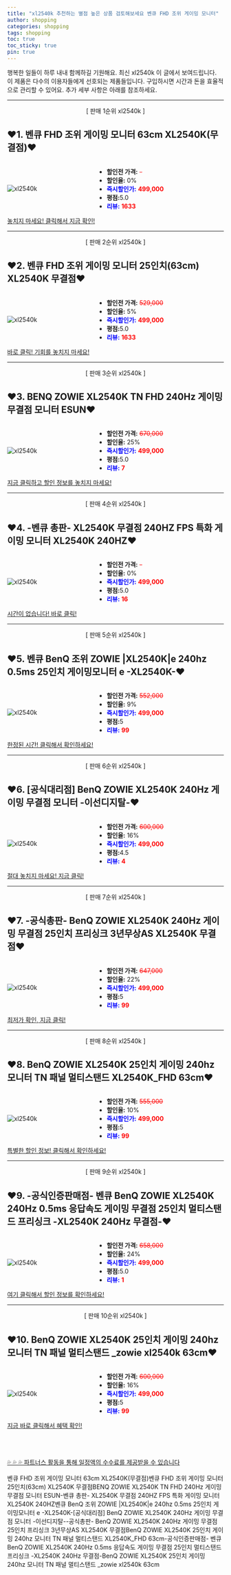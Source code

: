 ```yaml
---
title: "xl2540k 추천하는 별점 높은 상품 검토해보세요 벤큐 FHD 조위 게이밍 모니터"
author: shopping
categories: shopping
tags: shopping
toc: true
toc_sticky: true
pin: true
---
```

행복한 일들이 하루 내내 함께하길 기원해요. 최신 xl2540k 이 글에서 보여드립니다. 이 제품은 다수의 이용자들에게 선호되는 제품들입니다. 구입하시면 시간과 돈을 효율적으로 관리할 수 있어요. 추가 세부 사항은 아래를 참조하세요.

---
<p class="toplist" style="margin: 0 auto; display: block; width: fit-content;">[ 판매 1순위 xl2540k ]</p>

<h2><strong>❤️1. 벤큐 FHD 조위 게이밍 모니터 63cm XL2540K(무결점)❤️</strong></h2>

<div style="display: flex; align-items: center;">
    <div style="flex: 0.4;">
        <img src="https://thumbnail8.coupangcdn.com/thumbnails/remote/230x230ex/image/retail/images/1705492606496371-7715d791-8083-4005-9112-37d7600bbc4a.jpg" alt="xl2540k" style="max-width: 100%;">
    </div>
    <div style="flex: 0.6; margin-left: 10px;">
        <ul>
            <li><strong>할인전 가격:</strong> <del style="color: red;">-</del></li>
            <li><strong>할인율:</strong> 0%</li>
            <li><span style='color:blue'><strong>즉시할인가:</strong></span> <span style='color:red'><strong>499,000</strong></span></li>
            <li><strong>평점:</strong>5.0</li>
            <li><span style='color:blue'><strong>리뷰:</strong></span> <span style='color:red'><strong>1633</strong></span></li>
        </ul>
    </div>
</div>
<div class="center">
    <a href="https://William4Davisa.github.io?lptag=AF9450613&subid=githubio&pageKey=5033899308&traceid=V0-153&itemId=13212603936&vendorItemId=80471023128" class="myButton">
        놓치지 마세요! 클릭해서 지금 확인!
    </a>
</div>


---
<p class="toplist" style="margin: 0 auto; display: block; width: fit-content;">[ 판매 2순위 xl2540k ]</p>

<h2><strong>❤️2. 벤큐 FHD 조위 게이밍 모니터 25인치(63cm) XL2540K 무결점❤️</strong></h2>

<div style="display: flex; align-items: center;">
    <div style="flex: 0.4;">
        <img src="https://thumbnail9.coupangcdn.com/thumbnails/remote/230x230ex/image/vendor_inventory/42ba/07cb28d5130bb6eedc6b13bd46589c9653cce35ab22c5c8a5dc1263f0ad3.jpg" alt="xl2540k" style="max-width: 100%;">
    </div>
    <div style="flex: 0.6; margin-left: 10px;">
        <ul>
            <li><strong>할인전 가격:</strong> <del style="color: red;">529,000</del></li>
            <li><strong>할인율:</strong> 5%</li>
            <li><span style='color:blue'><strong>즉시할인가:</strong></span> <span style='color:red'><strong>499,000</strong></span></li>
            <li><strong>평점:</strong>5.0</li>
            <li><span style='color:blue'><strong>리뷰:</strong></span> <span style='color:red'><strong>1633</strong></span></li>
        </ul>
    </div>
</div>
<div class="center">
    <a href="https://William4Davisa.github.io?lptag=AF9450613&subid=githubio&pageKey=5033899308&traceid=V0-153&itemId=23595053918&vendorItemId=90620915106" class="myButton">
        바로 클릭! 기회를 놓치지 마세요!
    </a>
</div>


---
<p class="toplist" style="margin: 0 auto; display: block; width: fit-content;">[ 판매 3순위 xl2540k ]</p>

<h2><strong>❤️3. BENQ ZOWIE XL2540K TN FHD 240Hz 게이밍 무결점 모니터 ESUN❤️</strong></h2>

<div style="display: flex; align-items: center;">
    <div style="flex: 0.4;">
        <img src="https://thumbnail7.coupangcdn.com/thumbnails/remote/230x230ex/image/vendor_inventory/17d5/cdc1f556c249d9eabe2945d9871e954a6e5a6a6318ff40d8888e27519771.jpg" alt="xl2540k" style="max-width: 100%;">
    </div>
    <div style="flex: 0.6; margin-left: 10px;">
        <ul>
            <li><strong>할인전 가격:</strong> <del style="color: red;">670,000</del></li>
            <li><strong>할인율:</strong> 25%</li>
            <li><span style='color:blue'><strong>즉시할인가:</strong></span> <span style='color:red'><strong>499,000</strong></span></li>
            <li><strong>평점:</strong>5.0</li>
            <li><span style='color:blue'><strong>리뷰:</strong></span> <span style='color:red'><strong>7</strong></span></li>
        </ul>
    </div>
</div>
<div class="center">
    <a href="https://William4Davisa.github.io?lptag=AF9450613&subid=githubio&pageKey=7672084436&traceid=V0-153&itemId=20469253882&vendorItemId=78406062999" class="myButton">
        지금 클릭하고 할인 정보를 놓치지 마세요!
    </a>
</div>


---
<p class="toplist" style="margin: 0 auto; display: block; width: fit-content;">[ 판매 4순위 xl2540k ]</p>

<h2><strong>❤️4. -벤큐 총판- XL2540K 무결점 240HZ FPS 특화 게이밍 모니터 XL2540K 240HZ❤️</strong></h2>

<div style="display: flex; align-items: center;">
    <div style="flex: 0.4;">
        <img src="https://thumbnail10.coupangcdn.com/thumbnails/remote/230x230ex/image/vendor_inventory/02d6/7ade15bf4b3cd6289033acdb2d21e1fd6de504ed331a3b93ff8f008e76ea.jpg" alt="xl2540k" style="max-width: 100%;">
    </div>
    <div style="flex: 0.6; margin-left: 10px;">
        <ul>
            <li><strong>할인전 가격:</strong> <del style="color: red;">-</del></li>
            <li><strong>할인율:</strong> 0%</li>
            <li><span style='color:blue'><strong>즉시할인가:</strong></span> <span style='color:red'><strong>499,000</strong></span></li>
            <li><strong>평점:</strong>5.0</li>
            <li><span style='color:blue'><strong>리뷰:</strong></span> <span style='color:red'><strong>16</strong></span></li>
        </ul>
    </div>
</div>
<div class="center">
    <a href="https://William4Davisa.github.io?lptag=AF9450613&subid=githubio&pageKey=7675140283&traceid=V0-153&itemId=20485250949&vendorItemId=78399807520" class="myButton">
        시간이 없습니다! 바로 클릭!
    </a>
</div>


---
<p class="toplist" style="margin: 0 auto; display: block; width: fit-content;">[ 판매 5순위 xl2540k ]</p>

<h2><strong>❤️5. 벤큐 BenQ 조위 ZOWIE |XL2540K|e 240hz 0.5ms 25인치 게이밍모니터 e -XL2540K-❤️</strong></h2>

<div style="display: flex; align-items: center;">
    <div style="flex: 0.4;">
        <img src="https://thumbnail8.coupangcdn.com/thumbnails/remote/230x230ex/image/vendor_inventory/b980/e93467942ec9c6d30f3e3d510293ad8a5e53aa1340882018d0819f7df7b4.jpg" alt="xl2540k" style="max-width: 100%;">
    </div>
    <div style="flex: 0.6; margin-left: 10px;">
        <ul>
            <li><strong>할인전 가격:</strong> <del style="color: red;">552,000</del></li>
            <li><strong>할인율:</strong> 9%</li>
            <li><span style='color:blue'><strong>즉시할인가:</strong></span> <span style='color:red'><strong>499,000</strong></span></li>
            <li><strong>평점:</strong>5</li>
            <li><span style='color:blue'><strong>리뷰:</strong></span> <span style='color:red'><strong>99</strong></span></li>
        </ul>
    </div>
</div>
<div class="center">
    <a href="https://William4Davisa.github.io?lptag=AF9450613&subid=githubio&pageKey=6466489948&traceid=V0-153&itemId=14095793784&vendorItemId=80168967915" class="myButton">
        한정된 시간! 클릭해서 확인하세요!
    </a>
</div>


---
<p class="toplist" style="margin: 0 auto; display: block; width: fit-content;">[ 판매 6순위 xl2540k ]</p>

<h2><strong>❤️6. [공식대리점] BenQ ZOWIE XL2540K 240Hz 게이밍 무결점 모니터 -이선디지탈-❤️</strong></h2>

<div style="display: flex; align-items: center;">
    <div style="flex: 0.4;">
        <img src="https://thumbnail9.coupangcdn.com/thumbnails/remote/230x230ex/image/vendor_inventory/603e/c070f979026213b7aeb20255a63e22a053152509d0d7cd3da4626bd0e04e.jpg" alt="xl2540k" style="max-width: 100%;">
    </div>
    <div style="flex: 0.6; margin-left: 10px;">
        <ul>
            <li><strong>할인전 가격:</strong> <del style="color: red;">600,000</del></li>
            <li><strong>할인율:</strong> 16%</li>
            <li><span style='color:blue'><strong>즉시할인가:</strong></span> <span style='color:red'><strong>499,000</strong></span></li>
            <li><strong>평점:</strong>4.5</li>
            <li><span style='color:blue'><strong>리뷰:</strong></span> <span style='color:red'><strong>4</strong></span></li>
        </ul>
    </div>
</div>
<div class="center">
    <a href="https://William4Davisa.github.io?lptag=AF9450613&subid=githubio&pageKey=6559359490&traceid=V0-153&itemId=14677368050&vendorItemId=81355212066" class="myButton">
        절대 놓치지 마세요! 지금 클릭!
    </a>
</div>


---
<p class="toplist" style="margin: 0 auto; display: block; width: fit-content;">[ 판매 7순위 xl2540k ]</p>

<h2><strong>❤️7. -공식총판- BenQ ZOWIE XL2540K 240Hz 게이밍 무결점 25인치 프리싱크 3년무상AS XL2540K 무결점❤️</strong></h2>

<div style="display: flex; align-items: center;">
    <div style="flex: 0.4;">
        <img src="https://thumbnail6.coupangcdn.com/thumbnails/remote/230x230ex/image/vendor_inventory/a97a/527c9c8641505d7bc7dc057ac24836067e78009cb2b8ece3c366f5decf0e.jpg" alt="xl2540k" style="max-width: 100%;">
    </div>
    <div style="flex: 0.6; margin-left: 10px;">
        <ul>
            <li><strong>할인전 가격:</strong> <del style="color: red;">647,000</del></li>
            <li><strong>할인율:</strong> 22%</li>
            <li><span style='color:blue'><strong>즉시할인가:</strong></span> <span style='color:red'><strong>499,000</strong></span></li>
            <li><strong>평점:</strong>5</li>
            <li><span style='color:blue'><strong>리뷰:</strong></span> <span style='color:red'><strong>99</strong></span></li>
        </ul>
    </div>
</div>
<div class="center">
    <a href="https://William4Davisa.github.io?lptag=AF9450613&subid=githubio&pageKey=7594778711&traceid=V0-153&itemId=20077034722&vendorItemId=87172701215" class="myButton">
        최저가 확인, 지금 클릭!
    </a>
</div>


---
<p class="toplist" style="margin: 0 auto; display: block; width: fit-content;">[ 판매 8순위 xl2540k ]</p>

<h2><strong>❤️8. BenQ ZOWIE XL2540K 25인치 게이밍 240hz 모니터 TN 패널 멀티스탠드 XL2540K_FHD 63cm❤️</strong></h2>

<div style="display: flex; align-items: center;">
    <div style="flex: 0.4;">
        <img src="https://thumbnail10.coupangcdn.com/thumbnails/remote/230x230ex/image/vendor_inventory/2035/a5b30b66e8cc33e1c9699791ad0af0005e616919e9cb5e7795293eb251d2.jpg" alt="xl2540k" style="max-width: 100%;">
    </div>
    <div style="flex: 0.6; margin-left: 10px;">
        <ul>
            <li><strong>할인전 가격:</strong> <del style="color: red;">555,000</del></li>
            <li><strong>할인율:</strong> 10%</li>
            <li><span style='color:blue'><strong>즉시할인가:</strong></span> <span style='color:red'><strong>499,000</strong></span></li>
            <li><strong>평점:</strong>5</li>
            <li><span style='color:blue'><strong>리뷰:</strong></span> <span style='color:red'><strong>99</strong></span></li>
        </ul>
    </div>
</div>
<div class="center">
    <a href="https://William4Davisa.github.io?lptag=AF9450613&subid=githubio&pageKey=8163926162&traceid=V0-153&itemId=23287107415&vendorItemId=90319362774" class="myButton">
        특별한 할인 정보! 클릭해서 확인하세요!
    </a>
</div>


---
<p class="toplist" style="margin: 0 auto; display: block; width: fit-content;">[ 판매 9순위 xl2540k ]</p>

<h2><strong>❤️9. -공식인증판매점- 벤큐 BenQ ZOWIE XL2540K 240Hz 0.5ms 응답속도 게이밍 무결점 25인치 멀티스탠드 프리싱크 -XL2540K 240Hz 무결점-❤️</strong></h2>

<div style="display: flex; align-items: center;">
    <div style="flex: 0.4;">
        <img src="https://thumbnail8.coupangcdn.com/thumbnails/remote/230x230ex/image/vendor_inventory/9c74/2e6c8a07ab3e5d403d17240a30917890faadf6333ae691928dd8114e90c4.jpg" alt="xl2540k" style="max-width: 100%;">
    </div>
    <div style="flex: 0.6; margin-left: 10px;">
        <ul>
            <li><strong>할인전 가격:</strong> <del style="color: red;">658,000</del></li>
            <li><strong>할인율:</strong> 24%</li>
            <li><span style='color:blue'><strong>즉시할인가:</strong></span> <span style='color:red'><strong>499,000</strong></span></li>
            <li><strong>평점:</strong>5.0</li>
            <li><span style='color:blue'><strong>리뷰:</strong></span> <span style='color:red'><strong>1</strong></span></li>
        </ul>
    </div>
</div>
<div class="center">
    <a href="https://William4Davisa.github.io?lptag=AF9450613&subid=githubio&pageKey=7643361888&traceid=V0-153&itemId=20316355226&vendorItemId=87401931121" class="myButton">
        여기 클릭해서 할인 정보를 확인하세요!
    </a>
</div>


---
<p class="toplist" style="margin: 0 auto; display: block; width: fit-content;">[ 판매 10순위 xl2540k ]</p>

<h2><strong>❤️10. BenQ ZOWIE XL2540K 25인치 게이밍 240hz 모니터 TN 패널 멀티스탠드 _zowie xl2540k 63cm❤️</strong></h2>

<div style="display: flex; align-items: center;">
    <div style="flex: 0.4;">
        <img src="https://thumbnail10.coupangcdn.com/thumbnails/remote/230x230ex/image/vendor_inventory/2035/a5b30b66e8cc33e1c9699791ad0af0005e616919e9cb5e7795293eb251d2.jpg" alt="xl2540k" style="max-width: 100%;">
    </div>
    <div style="flex: 0.6; margin-left: 10px;">
        <ul>
            <li><strong>할인전 가격:</strong> <del style="color: red;">600,000</del></li>
            <li><strong>할인율:</strong> 16%</li>
            <li><span style='color:blue'><strong>즉시할인가:</strong></span> <span style='color:red'><strong>499,000</strong></span></li>
            <li><strong>평점:</strong>5</li>
            <li><span style='color:blue'><strong>리뷰:</strong></span> <span style='color:red'><strong>99</strong></span></li>
        </ul>
    </div>
</div>
<div class="center">
    <a href="https://William4Davisa.github.io?lptag=AF9450613&subid=githubio&pageKey=8163926162&traceid=V0-153&itemId=23287107417&vendorItemId=90319362777" class="myButton">
        지금 바로 클릭해서 혜택 확인!
    </a>
</div>

<br><br><br>[💦 💦 💦 파트너스 활동을 통해 일정액의 수수료를 제공받을 수 있습니다](https://link.coupang.com/a/bcpT2c)<br><br>벤큐 FHD 조위 게이밍 모니터 63cm XL2540K(무결점)벤큐 FHD 조위 게이밍 모니터 25인치(63cm) XL2540K 무결점BENQ ZOWIE XL2540K TN FHD 240Hz 게이밍 무결점 모니터 ESUN-벤큐 총판- XL2540K 무결점 240HZ FPS 특화 게이밍 모니터 XL2540K 240HZ벤큐 BenQ 조위 ZOWIE |XL2540K|e 240hz 0.5ms 25인치 게이밍모니터 e -XL2540K-[공식대리점] BenQ ZOWIE XL2540K 240Hz 게이밍 무결점 모니터 -이선디지탈--공식총판- BenQ ZOWIE XL2540K 240Hz 게이밍 무결점 25인치 프리싱크 3년무상AS XL2540K 무결점BenQ ZOWIE XL2540K 25인치 게이밍 240hz 모니터 TN 패널 멀티스탠드 XL2540K_FHD 63cm-공식인증판매점- 벤큐 BenQ ZOWIE XL2540K 240Hz 0.5ms 응답속도 게이밍 무결점 25인치 멀티스탠드 프리싱크 -XL2540K 240Hz 무결점-BenQ ZOWIE XL2540K 25인치 게이밍 240hz 모니터 TN 패널 멀티스탠드 _zowie xl2540k 63cm